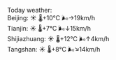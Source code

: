 Today weather:  
Beijing: ☀️   🌡️+10°C 🌬️→19km/h  
Tianjin: ☀️   🌡️+7°C 🌬️↓15km/h  
Shijiazhuang: ☀️   🌡️+12°C 🌬️↑4km/h  
Tangshan: ☀️   🌡️+8°C 🌬️↘14km/h  
